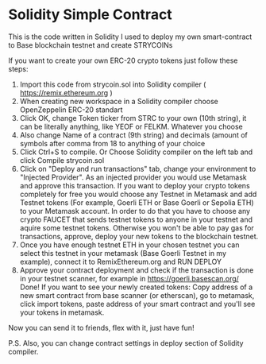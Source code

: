 # Solidity Simple Contract
This is the code written in Solidity I used to deploy my own smart-contract to Base blockchain testnet and create STRYCOINs

If you want to create your own ERC-20 crypto tokens just follow these steps:

1. Import this code from strycoin.sol into Solidity compiler ( https://remix.ethereum.org )
2. When creating new workspace in a Solidity compiler choose OpenZeppelin ERC-20 standart
3. Click OK, change Token ticker from STRC to your own (10th string), it can be literally anything, like YEOF or FELKM. Whatever you choose
4. Also change Name of a contract (9th string) and decimals (amount of symbols after comma from 18 to anything of your choice
5. Click Ctrl+S to compile. Or Choose Solidity compiler on the left tab and click Compile strycoin.sol
6. Click on "Deploy and run transactions" tab, change your environment to "Injected Provider". As an injected provider you would use Metamask and approve this transaction.
If you want to deploy your crypto tokens completely for free you would choose any Testnet in Metamask and add Testnet tokens (For example, Goerli ETH or Base Goerli or Sepolia ETH) to your Metamask account.
In order to do that you have to choose any crypto FAUCET that sends testnet tokens to anyone in your testnet and aquire some testnet tokens. Otherwise you won't be able to pay gas for transactions, approve, deploy your new tokens to the blockchain testnet.
7. Once you have enough testnet ETH in your chosen testnet you can select this testnet in your metamask (Base Goerli Testnet in my example), connect it to RemixEthereum.org and RUN DEPLOY
8. Approve your contract deployment and check if the transaction is done in your testnet scanner, for example in https://goerli.basescan.org/
Done!
If you want to see your newly created tokens: Copy address of a new smart contract from base scanner (or etherscan), go to metamask, click import tokens, paste address of your smart contract and you'll see your tokens in metamask.

Now you can send it to friends, flex with it, just have fun!

P.S. Also, you can change contract settings in deploy section of Solidity compiler.
